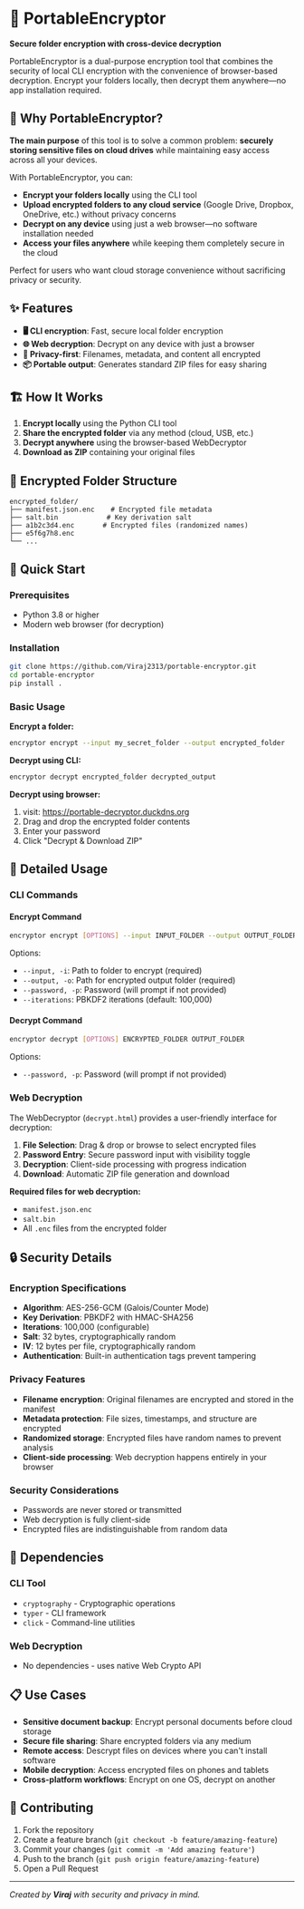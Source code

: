 # 🔐 PortableEncryptor

**Secure folder encryption with cross-device decryption**

PortableEncryptor is a dual-purpose encryption tool that combines the security of local CLI encryption with the convenience of browser-based decryption. Encrypt your folders locally, then decrypt them anywhere—no app installation required.

## 🎯 Why PortableEncryptor?

**The main purpose** of this tool is to solve a common problem: **securely storing sensitive files on cloud drives** while maintaining easy access across all your devices.

With PortableEncryptor, you can:

- **Encrypt your folders locally** using the CLI tool
- **Upload encrypted folders to any cloud service** (Google Drive, Dropbox, OneDrive, etc.) without privacy concerns
- **Decrypt on any device** using just a web browser—no software installation needed
- **Access your files anywhere** while keeping them completely secure in the cloud

Perfect for users who want cloud storage convenience without sacrificing privacy or security.

## ✨ Features

- **🖥️ CLI encryption**: Fast, secure local folder encryption
- **🌐 Web decryption**: Decrypt on any device with just a browser
- **🔐 Privacy-first**: Filenames, metadata, and content all encrypted
- **📦 Portable output**: Generates standard ZIP files for easy sharing

## 🏗️ How It Works

1. **Encrypt locally** using the Python CLI tool
2. **Share the encrypted folder** via any method (cloud, USB, etc.)
3. **Decrypt anywhere** using the browser-based WebDecryptor
4. **Download as ZIP** containing your original files

## 📁 Encrypted Folder Structure

```
encrypted_folder/
├── manifest.json.enc    # Encrypted file metadata
├── salt.bin            # Key derivation salt
├── a1b2c3d4.enc       # Encrypted files (randomized names)
├── e5f6g7h8.enc
└── ...
```

## 🚀 Quick Start

### Prerequisites

- Python 3.8 or higher
- Modern web browser (for decryption)

### Installation

```bash
git clone https://github.com/Viraj2313/portable-encryptor.git
cd portable-encryptor
pip install .
```

### Basic Usage

**Encrypt a folder:**

```bash
encryptor encrypt --input my_secret_folder --output encrypted_folder
```

**Decrypt using CLI:**

```bash
encryptor decrypt encrypted_folder decrypted_output
```

**Decrypt using browser:**

1. visit: https://portable-decryptor.duckdns.org
2. Drag and drop the encrypted folder contents
3. Enter your password
4. Click "Decrypt & Download ZIP"

## 📖 Detailed Usage

### CLI Commands

#### Encrypt Command

```bash
encryptor encrypt [OPTIONS] --input INPUT_FOLDER --output OUTPUT_FOLDER
```

Options:

- `--input, -i`: Path to folder to encrypt (required)
- `--output, -o`: Path for encrypted output folder (required)
- `--password, -p`: Password (will prompt if not provided)
- `--iterations`: PBKDF2 iterations (default: 100,000)

#### Decrypt Command

```bash
encryptor decrypt [OPTIONS] ENCRYPTED_FOLDER OUTPUT_FOLDER
```

Options:

- `--password, -p`: Password (will prompt if not provided)

### Web Decryption

The WebDecryptor (`decrypt.html`) provides a user-friendly interface for decryption:

1. **File Selection**: Drag & drop or browse to select encrypted files
2. **Password Entry**: Secure password input with visibility toggle
3. **Decryption**: Client-side processing with progress indication
4. **Download**: Automatic ZIP file generation and download

**Required files for web decryption:**

- `manifest.json.enc`
- `salt.bin`
- All `.enc` files from the encrypted folder

## 🔒 Security Details

### Encryption Specifications

- **Algorithm**: AES-256-GCM (Galois/Counter Mode)
- **Key Derivation**: PBKDF2 with HMAC-SHA256
- **Iterations**: 100,000 (configurable)
- **Salt**: 32 bytes, cryptographically random
- **IV**: 12 bytes per file, cryptographically random
- **Authentication**: Built-in authentication tags prevent tampering

### Privacy Features

- **Filename encryption**: Original filenames are encrypted and stored in the manifest
- **Metadata protection**: File sizes, timestamps, and structure are encrypted
- **Randomized storage**: Encrypted files have random names to prevent analysis
- **Client-side processing**: Web decryption happens entirely in your browser

### Security Considerations

- Passwords are never stored or transmitted
- Web decryption is fully client-side
- Encrypted files are indistinguishable from random data

## 🔧 Dependencies

### CLI Tool

- `cryptography` - Cryptographic operations
- `typer` - CLI framework
- `click` - Command-line utilities

### Web Decryption

- No dependencies - uses native Web Crypto API

## 📋 Use Cases

- **Sensitive document backup**: Encrypt personal documents before cloud storage
- **Secure file sharing**: Share encrypted folders via any medium
- **Remote access**: Descrypt files on devices where you can't install software
- **Mobile decryption**: Access encrypted files on phones and tablets
- **Cross-platform workflows**: Encrypt on one OS, decrypt on another

## 🤝 Contributing

1. Fork the repository
2. Create a feature branch (`git checkout -b feature/amazing-feature`)
3. Commit your changes (`git commit -m 'Add amazing feature'`)
4. Push to the branch (`git push origin feature/amazing-feature`)
5. Open a Pull Request

---

_Created by **Viraj** with security and privacy in mind._
